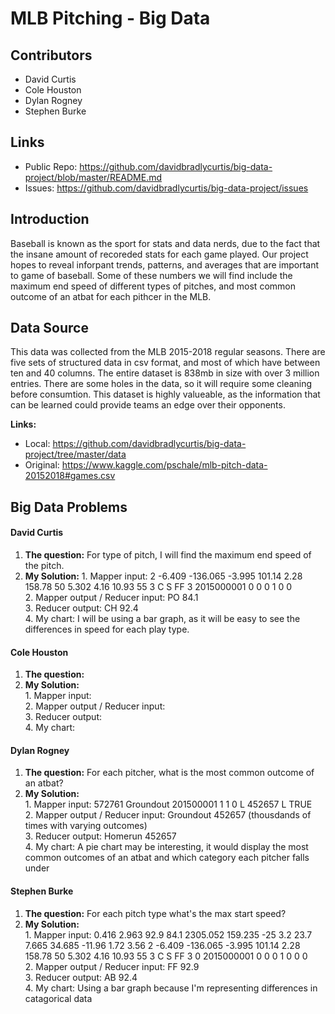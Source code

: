 # MLB Pitching - Big Data

## Contributors 
* David Curtis
* Cole Houston
* Dylan Rogney
* Stephen Burke

## Links
* Public Repo: https://github.com/davidbradlycurtis/big-data-project/blob/master/README.md
* Issues: https://github.com/davidbradlycurtis/big-data-project/issues
## Introduction
Baseball is known as the sport for stats and data nerds, due to the fact that the insane amount of recoreded stats for each game played. Our project hopes to reveal inforpant trends, patterns, and averages that are important to game of baseball. Some of these numbers we will find include the maximum end speed of different types of pitches, and most common outcome of an atbat for each pithcer in the MLB. 
## Data Source
  This data was collected from the MLB 2015-2018 regular seasons. There are five sets of structured data in csv format, and most of which have between ten and 40 columns. The entire dataset is 838mb in size with over 3 million entries. There are some holes in the data, so it will require some cleaning before consumtion. This dataset is highly valueable, as the information that can be learned could provide teams an edge over their opponents.   
  
**Links:**
* Local: https://github.com/davidbradlycurtis/big-data-project/tree/master/data
* Original: https://www.kaggle.com/pschale/mlb-pitch-data-20152018#games.csv


## Big Data Problems

#### David Curtis
  1. **The question:** For type of pitch, I will find the maximum end speed of the pitch.
  2. **My Solution:** 
    1. Mapper input:  2	-6.409	-136.065	-3.995	101.14	2.28	158.78	50	5.302	4.16	10.93	55	3	C	S	FF	3	2015000001	0	0	0	1	0	0  
    2. Mapper output / Reducer input:  PO 84.1  
    3. Reducer output:  CH	92.4  
    4. My chart: I will be using a bar graph, as it will be easy to see the differences in speed for each play type.
#### Cole Houston
  1. **The question:**  
  2. **My Solution:**  
    1. Mapper input:   
    2. Mapper output / Reducer input:  
    3. Reducer output:   
    4. My chart:  
#### Dylan Rogney
  1. **The question:**  For each pitcher, what is the most common outcome of an atbat?
  2. **My Solution:**  
    1. Mapper input:   572761	Groundout	201500001	1	1	0	L	452657	L	TRUE  
    2. Mapper output / Reducer input:  Groundout 452657 (thousdands of times with varying outcomes)  
    3. Reducer output:   Homerun 452657  
    4. My chart:  A pie chart may be interesting, it would display the most common outcomes of an atbat and which category each pitcher falls under  
#### Stephen Burke
  1. **The question:**  For each pitch type what's the max start speed?
  2. **My Solution:**  
    1. Mapper input:   0.416	2.963	92.9	84.1	2305.052	159.235	-25	3.2	23.7	7.665	34.685	-11.96	1.72	3.56	2	-6.409	-136.065	-3.995	101.14	2.28	158.78	50	5.302	4.16	10.93	55	3	C	S	FF	3	0	2015000001	0	0	0	1	0	0	0  
    2. Mapper output / Reducer input:  FF	92.9  
    3. Reducer output: AB	92.4  
    4. My chart:  Using a bar graph because I'm representing differences in catagorical data  
